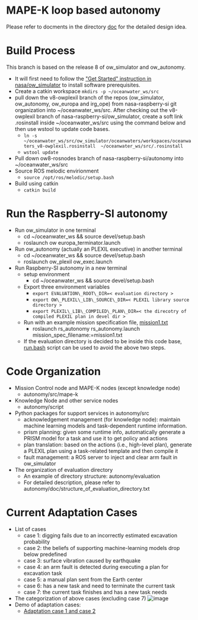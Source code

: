 # MAPE-K loop based autonomy
Please refer to docments in the directory [doc](https://github.com/nasa-raspberry-si/autonomy/tree/ow8-rosnodes/doc) for the detailed design idea.

# Build Process 
This branch is based on the release 8 of ow_simulator and ow_autonomy.
  - It will first need to follow the ["Get Started" instruction in nasa/ow_simulator](https://github.com/nasa/ow_simulator#getting-started) to install software prerequisites.
  - Create a catkin workspace
  `mkdirs -p ~/oceanwater_ws/src`
  - pull down the v8-owplexil branch of the repos (ow_simulator, ow_autonomy, ow_europa and irg_ope) from nasa-raspberry-si git organization into ~/oceanwater_ws/src. After checking out the v8-owplexil branch of nasa-raspberry-si/ow_simulator, create a soft link .rosinstall inside ~/oceanwater_ws/src using the command below and then use wstool to update code bases.
    * `ln -s ~/oceanwater_ws/src/ow_simulator/oceanwaters/workspaces/oceanwaters_v8-owplexil.rosinstall  ~/oceanwater_ws/src/.rosinstall`
    * `wstool update`
  - Pull down ow8-rosnodes branch of nasa-raspberry-si/autonomy into ~/oceanwater_ws/src
  - Source ROS melodic envirionment
    * `source /opt/ros/melodic/setup.bash`
  - Build using catkin
    * `catkin build`

# Run the Raspberry-SI autonomy
  - Run ow_simulator in one terminal
     * cd ~/oceanwater_ws && source devel/setup.bash
     * roslaunch ow europa_terminator.launch 
  - Run ow_autonomy (actually an PLEXIL executive) in another terminal
     * cd ~/oceanwater_ws && source devel/setup.bash
     * roslaunch ow_plexil ow_exec.launch 
  - Run Raspberry-SI autonomy in a new terminal
     * setup environment
        - cd ~/oceanwater_ws && source devel/setup.bash
     * Export three environment variables
        - `export EVALUATION\_ROOT\_DIR=< evaluation directory >`
        - `export OW\_PLEXIL\_LIB\_SOURCE\_DIR=< PLEXIL library source directory >`
        - `export PLEXIL\_LIB\_COMPILED\_PLAN\_DIR=< the direcotry of compiled PLEXIL plan in devel dir >`
     * Run with an example mission specification file, [mission1.txt](https://github.com/nasa-raspberry-si/autonomy/blob/ow8-rosnodes/evaluation/mission1.txt)
        - roslaunch rs\_autonomy rs\_autonomy.launch mission\_spec\_filename:=mission1.txt
     * If the evaluation directory is decided to be inside this code base, [run.bash](https://github.com/nasa-raspberry-si/autonomy/blob/ow8-rosnodes/run.bash) script can be used to avoid the above two steps.

# Code Organization
   - Mission Control node and MAPE-K nodes (except knowledge node)
      * autonomy/src/mape-k
   - Knowledge Node and other service nodes
      * autonomy/script
   - Python packages for support services in autonomy/src
      * acknowledgement management (for knowledge node): maintain machine learning models and task-dependent runtime information.
      * prism planning: given some runtime info, automatically generate a PRISM model for a task and use it to get policy and actions
      * plan translation: based on the actions (i.e., high-level plan), generate a PLEXIL plan using a task-related template and then compile it
      * fault management: a ROS server to inject and clear arm fault in ow_simulator
   - The organization of evaluation directory
      * An example of directory structure: autonomy/evaluation
      * For detailed description, please refer to autonomy/doc/structure_of_evaluation_directory.txt

# Current Adaptation Cases
   - List of cases
      * case 1: digging fails due to an incorrectly estimated excavation probability
      * case 2: the beliefs of supporting machine-learning models drop below predefined
      * case 3: surface vibration caused by earthquake
      * case 4: an arm fault is detected during executing a plan for excavation task
      * case 5: a manual plan sent from the Earth center
      * case 6: has a new task and need to terminate the current task
      * case 7: the current task finishes and has a new task needs
   - The categorization of above cases (excluding case 7)
   ![image](https://user-images.githubusercontent.com/5262552/169354723-1b032497-6ebd-4576-8073-7cd352b3b8dc.png)
   - Demo of adaptation cases:
      * [Adaptation case 1 and case 2](https://github.com/nasa-raspberry-si/autonomy/tree/ow8-rosnodes/demo#readme)
